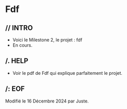 # Fdf

## // INTRO

* Voici le Milestone 2, le projet : fdf
* En cours.

## /. HELP

* Voir le pdf de Fdf qui explique parfaitement le projet.

##	/: EOF

Modifié le 16 Décembre 2024 par Juste.
